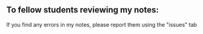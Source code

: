 ## To fellow students reviewing my notes:

If you find any errors in my notes, please report them using the "issues" tab
